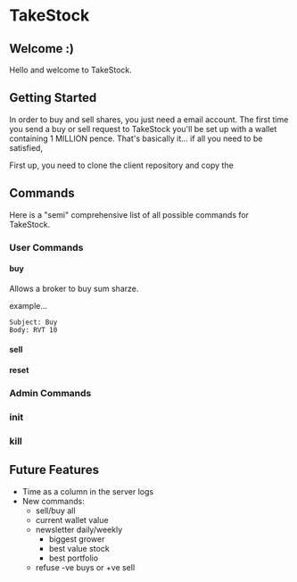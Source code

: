 # TakeStock

## Welcome :)

Hello and welcome to TakeStock. 

## Getting Started

In order to buy and sell shares, you just need a email account. The first time you send a buy or sell request to TakeStock you'll be set up with a wallet containing 1 MILLION pence. That's basically it... if all you need to be satisfied, 

First up, you need to clone the client repository and copy the 



## Commands

Here is a "semi" comprehensive list of all possible commands for TakeStock.

### User Commands

#### buy

Allows a broker to buy sum sharze.

example...

```
Subject: Buy
Body: RVT 10
```

#### sell

#### reset

### Admin Commands

### init

### kill

## Future Features

- Time as a column in the server logs
- New commands:
	- sell/buy all
	- current wallet value
	- newsletter daily/weekly
		- biggest grower
		- best value stock
		- best portfolio
	- refuse -ve buys or +ve sell 
